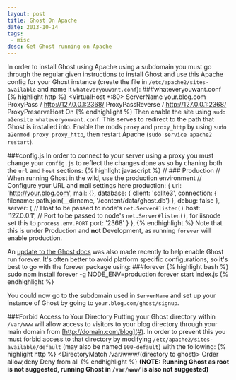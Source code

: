 ```yaml
---
layout: post
title: Ghost On Apache
date: 2013-10-14
tags:
 - misc
desc: Get Ghost running on Apache
---
```


In order to install Ghost using Apache using a subdomain you must go through the
regular given instructions to install Ghost and use this Apache config for your 
Ghost instance (create the file in `/etc/apache2/sites-available` and name it 
`whateveryouwant.conf`):
###whateveryouwant.conf
{% highlight http %}
<VirtualHost *:80>
    ServerName your.blog.com
    ProxyPass / http://127.0.0.1:2368/
    ProxyPassReverse / http://127.0.0.1:2368/
    ProxyPreserveHost On
</VirtualHost>
{% endhighlight %}
Then enable the site using `sudo a2ensite whateveryouwant.conf`. This serves to 
redirect to the path that Ghost is installed into. Enable the mods `proxy` and 
`proxy_http` by using `sudo a2enmod proxy proxy_http`, then restart Apache 
(`sudo service apache2 restart`).

###config.js
In order to connect to your server using a proxy you must change your `config.js`
to reflect the changes done as so by chaning both the `url` and `host` sections:
{% highlight javascript %}
    // ### Production
    // When running Ghost in the wild, use the production environment
    // Configure your URL and mail settings here
    production: {
        url: 'http://your.blog.com',
        mail: {},
        database: {
            client: 'sqlite3',
            connection: {
                filename: path.join(__dirname, '/content/data/ghost.db')
            },
            debug: false
        },
        server: {
            // Host to be passed to node's `net.Server#listen()`
            host: '127.0.0.1',
            // Port to be passed to node's `net.Server#listen()`, for iisnode set this to `process.env.PORT`
            port: '2368'
        }
    },
{% endhighlight %}
Note that this is under Production and **not** Development, as running `forever`
will enable production.

An [update to the Ghost docs](http://docs.ghost.org/installation/deploy/) was 
also made recently to help enable Ghost run forever. It's often better to avoid 
platform specific configurations, so it's best to go with the forever package using:
###forever
{% highlight bash %}
sudo npm install forever -g
NODE_ENV=production forever start index.js
{% endhighlight %}

You could now go to the subdomain used in `ServerName` and set up your instance 
of Ghost by going to `your.blog.com/ghost/signup`.

###Forbid Access to Your Directory
Putting your Ghost directory within `/var/www` will allow access to visitors to 
your blog directory through your main domain from [http://domain.com/blog](#). In
order to prevent this you must forbid access to that directory by modifying 
`/etc/apache2/sites-available/default` (may also be named `000-default`) with the
following:
{% highlight http %}
<DirectoryMatch /var/www/(directory to ghost)>
    Order allow,deny
    Deny from all
</DirectoryMatch>
{% endhighlight %}
**(NOTE: Running Ghost as root is not suggested, running Ghost in `/var/www/` is
also not suggested)**